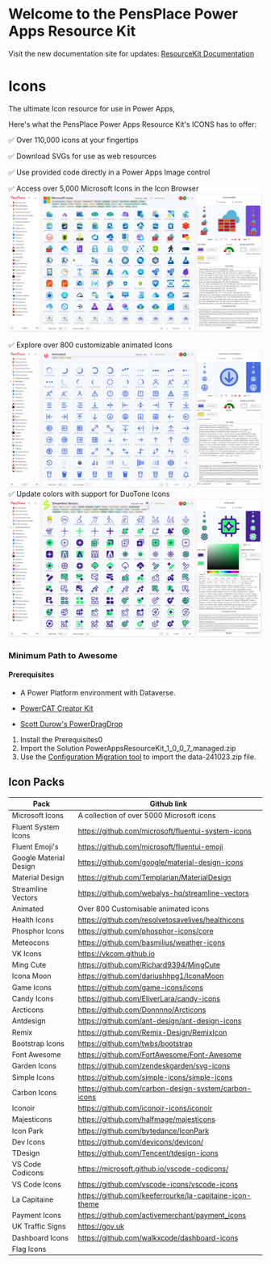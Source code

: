 # Welcome to the PensPlace Power Apps Resource Kit

Visit the new documentation site for updates:
[ResourceKit Documentation](https://resourcekit.pensplace.co.uk)

# Icons

The ultimate Icon resource for use in Power Apps, 

Here's what the PensPlace Power Apps Resource Kit's ICONS has to offer:

✅ Over 110,000 icons at your fingertips

✅ Download SVGs for use as web resources

✅ Use provided code directly in a Power Apps Image control

✅ Access over 5,000 Microsoft Icons in the Icon Browser
![Icon Browser](/Assets/ms-icons.png)

✅ Explore over 800 customizable animated Icons
![Animated Icons](/Assets/animated.gif)
✅ Update colors with support for DuoTone Icons
![DuoTone Colors](/Assets/duo-icons.png)

### Minimum Path to Awesome

#### Prerequisites
- A Power Platform environment with Dataverse.

- [PowerCAT Creator Kit](https://github.com/microsoft/powercat-creator-kit)
- [Scott Durow's PowerDragDrop](https://github.com/scottdurow/power-drag-drop)

1. Install the Prerequisites0 
2. Import the Solution PowerAppsResourceKit_1_0_0_7_managed.zip 
3. Use the [Configuration Migration tool](https://learn.microsoft.com/en-us/power-platform/alm/configure-and-deploy-tools) to import the data-241023.zip file.

## Icon Packs

| Pack | Github link |
|--------------|-----------------|
| Microsoft Icons | A collection of over 5000 Microsoft icons|
| Fluent System Icons | https://github.com/microsoft/fluentui-system-icons|
| Fluent Emoji's | https://github.com/microsoft/fluentui-emoji|
| Google Material Design | https://github.com/google/material-design-icons|
| Material Design | https://github.com/Templarian/MaterialDesign|
| Streamline Vectors |  https://github.com/webalys-hq/streamline-vectors |
| Animated | Over 800 Customisable animated icons |
| Health Icons | https://github.com/resolvetosavelives/healthicons|
| Phosphor Icons |https://github.com/phosphor-icons/core|
| Meteocons | https://github.com/basmilius/weather-icons|
| VK Icons | https://vkcom.github.io|
| Ming Cute | https://github.com/Richard9394/MingCute |
| Icona Moon | https://github.com/dariushhpg1/IconaMoon |
| Game Icons | https://github.com/game-icons/icons|
| Candy Icons | https://github.com/EliverLara/candy-icons|
| Arcticons | https://github.com/Donnnno/Arcticons|
| Antdesign | https://github.com/ant-design/ant-design-icons |
| Remix | https://github.com/Remix-Design/RemixIcon|
| Bootstrap Icons | https://github.com/twbs/bootstrap|
| Font Awesome | https://github.com/FortAwesome/Font-Awesome|
| Garden Icons | https://github.com/zendeskgarden/svg-icons|
| Simple Icons | https://github.com/simple-icons/simple-icons|
| Carbon Icons | https://github.com/carbon-design-system/carbon-icons | 
| Iconoir | https://github.com/iconoir-icons/iconoir|
| Majesticons | https://github.com/halfmage/majesticons |
| Icon Park | https://github.com/bytedance/IconPark|
| Dev Icons | https://github.com/devicons/devicon/|
| TDesign | https://github.com/Tencent/tdesign-icons |
| VS Code Codicons| https://microsoft.github.io/vscode-codicons/|
| VS Code Icons | https://github.com/vscode-icons/vscode-icons|
| La Capitaine | https://github.com/keeferrourke/la-capitaine-icon-theme|
| Payment Icons | https://github.com/activemerchant/payment_icons|
| UK Traffic Signs | https://gov.uk|
| Dashboard Icons | https://github.com/walkxcode/dashboard-icons|
| Flag Icons | |















